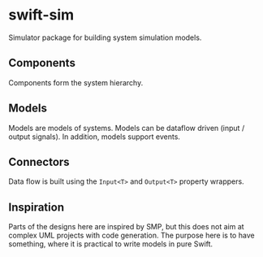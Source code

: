 # swift-sim

Simulator package for building system simulation models.

## Components

Components form the system hierarchy.

## Models

Models are models of systems.
Models can be dataflow driven (input / output signals).
In addition, models support events.

## Connectors

Data flow is built using the `Input<T>` and `Output<T>` property wrappers.

## Inspiration

Parts of the designs here are inspired by SMP,
but this does not aim at complex UML projects with code generation.
The purpose here is to have something,
where it is practical to write models in pure Swift.

